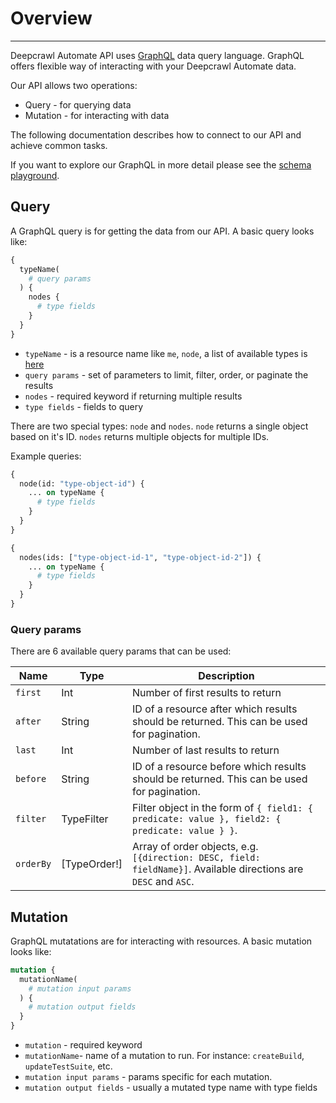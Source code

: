 # Overview

---

Deepcrawl Automate API uses [GraphQL](https://graphql.github.io/) data query language.
GraphQL offers flexible way of interacting with your Deepcrawl Automate data.

Our API allows two operations:

- Query - for querying data
- Mutation - for interacting with data

<!-- TODO: Add info about filter, pagination and ordering -->
<!-- TODO: Add list of available field types -->
<!-- TODO: Add embedded resources to field lists -->
<!-- TODO: Consider separating query fields from mutation params, currently some query fields are missing coz I copied them from create input params. Or add a `settable` and `gettable` column if field can be queried/updated -->

The following documentation describes how to connect to our API and achieve common tasks.

If you want to explore our GraphQL in more detail please see the [schema playground](https://graph.deepcrawl.com/).

## Query

A GraphQL query is for getting the data from our API. A basic query looks like:

```graphql
{
  typeName(
    # query params
  ) {
    nodes {
      # type fields
    }
  }
}
```

- `typeName` - is a resource name like `me`, `node`, a list of available types is [here]()
- `query params` - set of parameters to limit, filter, order, or paginate the results
- `nodes` - required keyword if returning multiple results
- `type fields` - fields to query

There are two special types: `node` and `nodes`. `node` returns a single object based on it's ID. `nodes` returns multiple objects for multiple IDs.

Example queries:

```graphql
{
  node(id: "type-object-id") {
    ... on typeName {
      # type fields
    }
  }
}
```

```graphql
{
  nodes(ids: ["type-object-id-1", "type-object-id-2"]) {
    ... on typeName {
      # type fields
    }
  }
}
```

### Query params

There are 6 available query params that can be used:

| Name      | Type         | Description                                                                                                      |
| --------- | ------------ | ---------------------------------------------------------------------------------------------------------------- |
| `first`   | Int          | Number of first results to return                                                                                |
| `after`   | String       | ID of a resource after which results should be returned. This can be used for pagination.                        |
| `last`    | Int          | Number of last results to return                                                                                 |
| `before`  | String       | ID of a resource before which results should be returned. This can be used for pagination.                       |
| `filter`  | TypeFilter   | Filter object in the form of `{ field1: { predicate: value }, field2: { predicate: value } }`.                   |
| `orderBy` | [TypeOrder!] | Array of order objects, e.g. `[{direction: DESC, field: fieldName}]`. Available directions are `DESC` and `ASC`. |

## Mutation

GraphQL mutatations are for interacting with resources. A basic mutation looks like:

```graphql
mutation {
  mutationName(
    # mutation input params
  ) {
    # mutation output fields
  }
}
```

- `mutation` - required keyword
- `mutationName`- name of a mutation to run. For instance: `createBuild`, `updateTestSuite`, etc.
- `mutation input params` - params specific for each mutation.
- `mutation output fields` - usually a mutated type name with type fields
